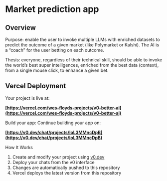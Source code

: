 # Market prediction app

## Overview

Purpose: enable the user to invoke multiple LLMs with enriched datasets to predict the outcome of a given market (like Polymarket or Kalshi). The AI is a “coach” for the user betting on each outcome.

Thesis: everyone, regardless of their technical skill, should be able to invoke the world’s best super intelligences, enriched from the best data (context), from a single mouse click, to enhance a given bet.

## Vercel Deployment

Your project is live at:

**[https://vercel.com/wes-floyds-projects/v0-better-ai](https://vercel.com/wes-floyds-projects/v0-better-ai)**

Build your app: Continue building your app on:

**[https://v0.dev/chat/projects/loL3MMncDpB](https://v0.dev/chat/projects/loL3MMncDpB)**

How It Works

1. Create and modify your project using [v0.dev](https://v0.dev)
2. Deploy your chats from the v0 interface
3. Changes are automatically pushed to this repository
4. Vercel deploys the latest version from this repository
